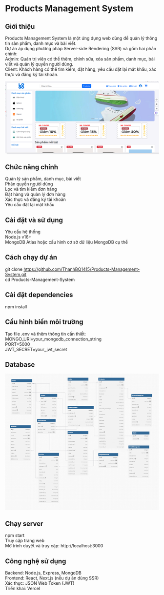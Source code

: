 # Products Management System

## Giới thiệu

 Products Management System là một ứng dụng web dùng để quản lý thông tin sản phẩm, danh mục và bài viết. <br>Dự án áp dụng phương pháp Server-side Rendering (SSR) và gồm hai phần chính:<br>
 Admin: Quản trị viên có thể thêm, chỉnh sửa, xóa sản phẩm, danh mục, bài viết và quản lý quyền người dùng.<br>
 Client: Khách hàng có thể tìm kiếm, đặt hàng, yêu cầu đặt lại mật khẩu, xác thực và đăng ký tài khoản.

![Trang Admin](./images/trangchu.png)

## Chức năng chính
Quản lý sản phẩm, danh mục, bài viết<br>
Phân quyền người dùng<br>
Lọc và tìm kiếm đơn hàng<br>
Đặt hàng và quản lý đơn hàng<br>
Xác thực và đăng ký tài khoản<br>
Yêu cầu đặt lại mật khẩu

## Cài đặt và sử dụng
Yêu cầu hệ thống<br>
Node.js v16+<br>
MongoDB Atlas hoặc cấu hình cơ sở dữ liệu MongoDB cụ thể

## Cách chạy dự án
git clone https://github.com/ThanhBQ1415/Products-Management-System.git<br>
cd Products-Management-System

## Cài đặt dependencies
npm install

## Cấu hình biến môi trường
Tạo file .env và thêm thông tin cần thiết:<br>
MONGO_URI=your_mongodb_connection_string<br>
PORT=5000<br>
JWT_SECRET=your_jwt_secret

## Database
![Trang Admin](./images/db.png)

## Chạy server
npm start<br>
Truy cập trang web<br>
Mở trình duyệt và truy cập: http://localhost:3000

## Công nghệ sử dụng
Backend: Node.js, Express, MongoDB<br>
Frontend: React, Next.js (nếu dự án dùng SSR)<br>
Xác thực: JSON Web Token (JWT)<br>
Triển khai: Vercel 


